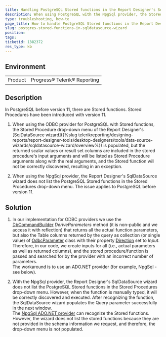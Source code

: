 ```yaml
---
title: Handling PostgreSQL Stored functions in the Report Designer's SqlDataSource wizard
description: When using PostgreSQL with the NpgSql provider, the Stored procedure dropdown is not populating in the Report Designer's SqlDataSource wizard. When using the ODBC provider, the functions will be listed, but the number of their arguments may be incorrect.
type: troubleshooting, how-to
page_title: How to handle PostgreSQL Stored functions in the Report Designer's SqlDataSource wizard
slug: postgres-stored-functions-in-sqldatasource-wizard
position: 
tags: 
ticketid: 1382372
res_type: kb
---
```


## Environment
<table>
	<tr>
		<td>Product</td>
		<td>Progress® Telerik® Reporting</td>
	</tr>
</table>


## Description
In PostgreSQL before version 11, there are Stored functions. Stored Procedures have been introduced with version 11.

1. When using the ODBC provider for PostgreSQL with Stored functions, the Stored Procedure drop-down menu of the Report Designer's [SqlDataSource wizard]({%slug telerikreporting/designing-reports/report-designer-tools/desktop-designers/tools/data-source-wizards/sqldatasource-wizard/overview%}) is populated, but the returned scalar values or result set columns are included in the stored procedure's input arguments and will be listed as Stored Procedure arguments along with the real arguments, and the Stored function will not be correctly discovered, resulting in an exception.

2. When using the NpgSql provider, the Report Designer's SqlDataSource wizard does not list the PostgreSQL Stored functions in the Stored Procedures drop-down menu. The issue applies to PostgreSQL before version 11. 


## Solution
1. In our implementation for ODBC providers we use the [DbCommandBuilder](https://docs.microsoft.com/en-us/dotnet/api/system.data.common.dbcommandbuilder?view=netframework-4.7.2) _DeriveParameters_ method (it is non-public and we access it with reflection) that returns all the actual function parameters, but also the Table columns returned by the query as collection (or single value) of [OdbcParameter](https://docs.microsoft.com/en-us/dotnet/api/system.data.odbc.odbcparameter?view=netframework-4.7.2) class with their property [Direction](https://docs.microsoft.com/en-us/dotnet/api/system.data.odbc.odbcparameter.direction?view=netframework-4.7.2) set to _Input_. Therefore, in our code, we create inputs for all (i.e., actual parameters as well as returned columns), and the stored procedure/function is passed and searched for by the provider with an incorrect number of parameters.  
The workaround is to use an ADO.NET provider (for example, NpgSql - see below).

2. With the NpgSql provider, the Report Designer's SqlDataSource wizard does not list the PostgreSQL Stored functions in the Stored Procedures drop-down menu. However, when the function is manually typed, it will be correctly discovered and executed. After recognizing the function, the SqlDataSource wizard populates the Query parameter successfully in the next window.  
The [NpgSql ADO.NET provider](https://www.npgsql.org/) can recognize the Stored functions. However, the wizard does not list the stored functions because they are not provided in the schema information we request, and therefore, the drop-down menu is not populated.
